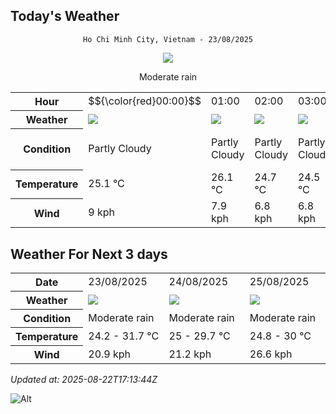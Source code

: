 ## Today's Weather
<div align="center">

`Ho Chi Minh City, Vietnam - 23/08/2025`

<img src="https://cdn.weatherapi.com/weather/64x64/day/302.png"/>

Moderate rain

</div>


<table>
    <tr>
        <th>Hour</th>
          <td>$${\color{red}00:00}$$</td>   <td>01:00</div>   <td>02:00</div>   <td>03:00</div>   <td>04:00</div>   <td>05:00</div>   <td>06:00</div>   <td>07:00</div>   <td>08:00</div>   <td>09:00</div>   <td>10:00</div>   <td>11:00</div>   <td>12:00</div>   <td>13:00</div>   <td>14:00</div>   <td>15:00</div>   <td>16:00</div>   <td>17:00</div>   <td>18:00</div>   <td>19:00</div>   <td>20:00</div>   <td>21:00</div>   <td>22:00</div>   <td>23:00</div> 
    </tr>
    <tr>
        <th>Weather</th>
        <td><img src="https://cdn.weatherapi.com/weather/64x64/night/116.png"></img></td><td><img src="https://cdn.weatherapi.com/weather/64x64/night/116.png"></img></td><td><img src="https://cdn.weatherapi.com/weather/64x64/night/116.png"></img></td><td><img src="https://cdn.weatherapi.com/weather/64x64/night/116.png"></img></td><td><img src="https://cdn.weatherapi.com/weather/64x64/night/116.png"></img></td><td><img src="https://cdn.weatherapi.com/weather/64x64/night/113.png"></img></td><td><img src="https://cdn.weatherapi.com/weather/64x64/day/113.png"></img></td><td><img src="https://cdn.weatherapi.com/weather/64x64/day/113.png"></img></td><td><img src="https://cdn.weatherapi.com/weather/64x64/day/299.png"></img></td><td><img src="https://cdn.weatherapi.com/weather/64x64/day/293.png"></img></td><td><img src="https://cdn.weatherapi.com/weather/64x64/day/176.png"></img></td><td><img src="https://cdn.weatherapi.com/weather/64x64/day/176.png"></img></td><td><img src="https://cdn.weatherapi.com/weather/64x64/day/353.png"></img></td><td><img src="https://cdn.weatherapi.com/weather/64x64/day/353.png"></img></td><td><img src="https://cdn.weatherapi.com/weather/64x64/day/353.png"></img></td><td><img src="https://cdn.weatherapi.com/weather/64x64/day/176.png"></img></td><td><img src="https://cdn.weatherapi.com/weather/64x64/day/113.png"></img></td><td><img src="https://cdn.weatherapi.com/weather/64x64/day/113.png"></img></td><td><img src="https://cdn.weatherapi.com/weather/64x64/day/116.png"></img></td><td><img src="https://cdn.weatherapi.com/weather/64x64/night/116.png"></img></td><td><img src="https://cdn.weatherapi.com/weather/64x64/night/116.png"></img></td><td><img src="https://cdn.weatherapi.com/weather/64x64/night/116.png"></img></td><td><img src="https://cdn.weatherapi.com/weather/64x64/night/116.png"></img></td><td><img src="https://cdn.weatherapi.com/weather/64x64/night/116.png"></img></td>
    </tr>
    <tr>
        <th>Condition</th>
        <td width="200px">Partly Cloudy </td><td width="200px">Partly Cloudy </td><td width="200px">Partly Cloudy </td><td width="200px">Partly Cloudy </td><td width="200px">Partly Cloudy </td><td width="200px">Clear </td><td width="200px">Sunny</td><td width="200px">Sunny</td><td width="200px">Moderate rain at times</td><td width="200px">Patchy light rain</td><td width="200px">Patchy rain nearby</td><td width="200px">Patchy rain nearby</td><td width="200px">Light rain shower</td><td width="200px">Light rain shower</td><td width="200px">Light rain shower</td><td width="200px">Patchy rain nearby</td><td width="200px">Sunny</td><td width="200px">Sunny</td><td width="200px">Partly Cloudy </td><td width="200px">Partly Cloudy </td><td width="200px">Partly Cloudy </td><td width="200px">Partly Cloudy </td><td width="200px">Partly Cloudy </td><td width="200px">Partly Cloudy </td>
    </tr>
    <tr>
        <th>Temperature</th>
        <td>25.1 °C</td><td>26.1 °C</td><td>24.7 °C</td><td>24.5 °C</td><td>24.3 °C</td><td>24.2 °C</td><td>24.2 °C</td><td>25.5 °C</td><td>27 °C</td><td>28.6 °C</td><td>29.8 °C</td><td>30.7 °C</td><td>31.7 °C</td><td>31.2 °C</td><td>31.3 °C</td><td>31.1 °C</td><td>30.1 °C</td><td>28.8 °C</td><td>27.7 °C</td><td>27.5 °C</td><td>27.3 °C</td><td>26.9 °C</td><td>26.7 °C</td><td>26.5 °C</td>
    </tr>
    <tr>
        <th>Wind</th>
        <td>9 kph</td><td>7.9 kph</td><td>6.8 kph</td><td>6.8 kph</td><td>5 kph</td><td>5 kph</td><td>6.1 kph</td><td>7.2 kph</td><td>8.3 kph</td><td>11.5 kph</td><td>14.8 kph</td><td>17.3 kph</td><td>18 kph</td><td>16.6 kph</td><td>17.3 kph</td><td>19.8 kph</td><td>20.9 kph</td><td>16.9 kph</td><td>13.3 kph</td><td>13.3 kph</td><td>16.9 kph</td><td>16.2 kph</td><td>14.4 kph</td><td>13.3 kph</td>
    </tr>
</table>


## Weather For Next 3 days


<table>
    <tr>
        <th>Date</th>
        <td>23/08/2025</td><td>24/08/2025</td><td>25/08/2025</td>
    </tr>
    <tr>
        <th>Weather</th>
        <td><img src="https://cdn.weatherapi.com/weather/64x64/day/302.png"></img></td><td><img src="https://cdn.weatherapi.com/weather/64x64/day/302.png"></img></td><td><img src="https://cdn.weatherapi.com/weather/64x64/day/302.png"></img></td>
    </tr>
    <tr>
        <th>Condition</th>
        <td width="200px">Moderate rain</td><td width="200px">Moderate rain</td><td width="200px">Moderate rain</td>
    </tr>
    <tr>
        <th>Temperature</th>
        <td>24.2 -  31.7 °C</td><td>25 -  29.7 °C</td><td>24.8 -  30 °C</td>
    </tr>
    <tr>
        <th>Wind</th>
        <td>20.9 kph</td><td>21.2 kph</td><td>26.6 kph</td>
    </tr>
</table>


*Updated at: 2025-08-22T17:13:44Z*

![Alt](https://repobeats.axiom.co/api/embed/7d451ae2cdef1648d2e14e5cc714356b2ebae209.svg "Repobeats analytics image")